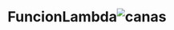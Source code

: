 # FuncionLambda![canas](https://user-images.githubusercontent.com/113315995/212809836-3b98697c-5d25-4f33-bd85-c08a1d09615d.jpg)
